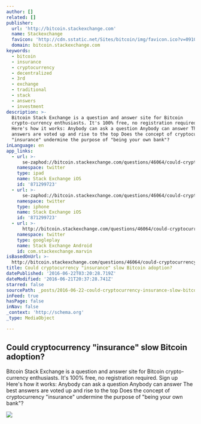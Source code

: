 ```yaml
---
author: []
related: []
publisher:
  url: 'http://bitcoin.stackexchange.com'
  name: Stackexchange
  favicon: 'http://cdn.sstatic.net/Sites/bitcoin/img/favicon.ico?v=0910168c5c65'
  domain: bitcoin.stackexchange.com
keywords:
  - bitcoin
  - insurance
  - cryptocurrency
  - decentralized
  - 3rd
  - exchange
  - traditional
  - stack
  - answers
  - investment
description: >-
  Bitcoin Stack Exchange is a question and answer site for Bitcoin
  crypto-currency enthusiasts. It's 100% free, no registration required. Sign up
  Here's how it works: Anybody can ask a question Anybody can answer The best
  answers are voted up and rise to the top Does the concept of cryptocurrency
  "insurance" undermine the purpose of "being your own bank"?
inLanguage: en
app_links:
  - url: >-
      se-zaphod://bitcoin.stackexchange.com/questions/46064/could-cryptocurrency-insurance-slow-bitcoin-adoption
    namespace: twitter
    type: ipad
    name: Stack Exchange iOS
    id: '871299723'
  - url: >-
      se-zaphod://bitcoin.stackexchange.com/questions/46064/could-cryptocurrency-insurance-slow-bitcoin-adoption
    namespace: twitter
    type: iphone
    name: Stack Exchange iOS
    id: '871299723'
  - url: >-
      http://bitcoin.stackexchange.com/questions/46064/could-cryptocurrency-insurance-slow-bitcoin-adoption
    namespace: twitter
    type: googleplay
    name: Stack Exchange Android
    id: com.stackexchange.marvin
isBasedOnUrl: >-
  http://bitcoin.stackexchange.com/questions/46064/could-cryptocurrency-insurance-slow-bitcoin-adoption
title: Could cryptocurrency "insurance" slow Bitcoin adoption?
datePublished: '2016-06-22T03:20:28.719Z'
dateModified: '2016-06-21T20:37:28.741Z'
starred: false
sourcePath: _posts/2016-06-22-could-cryptocurrency-insurance-slow-bitcoin-adoption.md
inFeed: true
hasPage: false
inNav: false
_context: 'http://schema.org'
_type: MediaObject

---
```

<article style=""><h1>Could cryptocurrency "insurance" slow Bitcoin adoption?</h1><p>Bitcoin Stack Exchange is a question and answer site for Bitcoin crypto-currency enthusiasts. It's 100% free, no registration required. Sign up Here's how it works: Anybody can ask a question Anybody can answer The best answers are voted up and rise to the top Does the concept of cryptocurrency "insurance" undermine the purpose of "being your own bank"?</p><img src="http://cdn.sstatic.net/Sites/bitcoin/img/apple-touch-icon.png?v=a43e5a337e6b&amp;a" /></article>